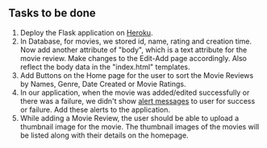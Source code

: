 ## Tasks to be done
1. Deploy the Flask application on [Heroku](https://www.heroku.com/).
2. In Database, for movies, we stored id, name, rating and creation time. Now add another attribute of "body", which is a text attribute for the movie review. Make changes to the Edit-Add page accordingly. Also reflect the body data in the "index.html" templates.
3. Add Buttons on the Home page for the user to sort the Movie Reviews by Names, Genre, Date Created or Movie Ratings.
4. In our application, when the movie was added/edited successfully or there was a failure, we didn't show [alert messages](https://getbootstrap.com/docs/4.0/components/alerts/) to user for success or failure. Add these alerts to the application. 
5. While adding a Movie Review, the user should be able to upload a thumbnail image for the movie. The thumbnail images of the movies will be listed along with their details on the homepage.
